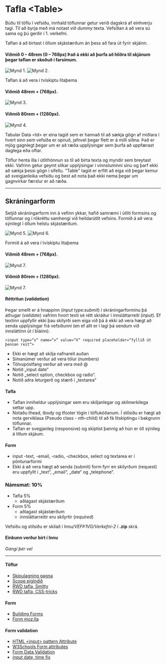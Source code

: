 # Tafla  &lt;Table> 

Búðu til töflu í vefsíðu, innhald töflunnar getur verið dagskrá af einhverju tagi. Til að byrja með má notast við _dummy_ texta. Vefsíðan á að vera sú sama og þú gerðir í 1. verkefni.

Taflan á að birtast í öllum skjástærðum án þess að fara út fyrir skjáinn.  

#### Viðmið 0 – 48rem (0 – 768px) Það á ekki að þurfa að hliðra til skjánum þegar taflan er skoðuð í farsímum.

![Mynd 1.](synidaemi/tafla-mobileD.jpg) ![Mynd 2.](synidaemi/tafla-mobileL.jpg)

Taflan á að vera í tvískiptu litaþema

#### Viðmið 48rem + (768px).

![Mynd 3.](synidaemi/tafla-ipad.jpg)

#### Viðmið 80rem + (1280px).

![Mynd 4.](synidaemi/tafla-laptop.jpg)



Tabular Data &lt;td> er eina tagið sem er hannað til að sækja gögn af miðlara í hvert sinn sem vefsíða er opnuð, jafnvel þegar flett er á milli síðna. Það er mjög gagnlegt þegar um er að ræða upplýsingar sem þurfa að uppfærast daglega eða oftar.

Töflur henta illa í útlithönnun ss til að birta texta og myndir sem breytast ekki. Vafrinn getur geymt slíkar upplýsingar í vinnsluminni sínu og þarf ekki að sækja þessi gögn í sífellu. "Table" tagið er erfitt að eiga við þegar kemur að sveigjanleika vefsíðu og best að nota það ekki nema þegar um gagnvirkar færslur er að ræða.  

---

## Skráningarform 

Setjið skráningarform inn á vefinn ykkar, hafið samræmi í útliti formsins og töflunnar og í rökréttu samhengi við heildarútlit vefsins.  Formið á að vera sýnilegt í öllum helstu skjástærðum. 
  
![Mynd 5.](synidaemi/form-mobileD.jpg) ![Mynd 6.](synidaemi/form-mobileL.jpg)

Formið á að vera í tvískiptu litaþema

#### Viðmið 48rem + (768px).

![Mynd 7.](synidaemi/form-ipad.jpg)

#### Viðmið 80rem + (1280px).

![Mynd 7.](synidaemi/form-laptop.jpg)

#### Réttritun (_validation_)
Þegar smellt er á hnappinn (_input type:submit_) í skráningarforminu þá athugar (_validate_) vafrinn hvort texti sé rétt skráður í innsláttarreiti (_input_). Ef textinn uppfyllir ekki þau skilyrði sem eiga við þá á ekki að vera hægt að senda upplýsingar frá vefsíðunni (en ef allt er í lagi þá sendum við innsláttinn út í bláinn). 

` <input type=“x“ name=“x“ value=“X“ required placeholder=“fyllið út þennan reit“> `

* Ekki er hægt að skilja nafnareit auðan 		
* Símanúmer verður að vera tölur (numbers)
* Tölvupóstfang verður að vera með @	      	
* Notið „input date“
* Notið „select option, checkbox og radio“. 	
* Notið aðra leturgerð og stærð í „textarea“

#### Tafla 

* Taflan inniheldur upplýsingar sem eru skiljanlegar og skilmerkilega settar upp.
* Notaðu thead, tbody og tfooter tögin í töflukóðanum. Í stílsíðu er hægt að nota gerviklasa (Pseudo class - nth-child) til að fá litskiptingu í bakgrunn töflunnar. 
* Taflan er svegjanleg (responsive) og skiptist þannig að hún er öll sýnileg
á litlum skjáum.

#### Form 
* input -text, -email, -radio, -checkbox, select og textarea er í pöntunarformi 
* Ekki á að vera hægt að senda (submit) form fyrr en skilyrðum (request)  eru uppfyllt í „text“, „email“, „date“ og „telephone“.

### Námsmat: 10%

* Tafla	5%
  * aðlagast skjástærðum
* Form	5%				
  * aðlagast skjástærðum
  * innsláttarreitir eru skilyrtir (_required_)	

Vefsíðu og stílsíðu er skilað í _Innu/VEFÞ1VG/Verkefni-2_ í **.zip** skrá. 

#### Einkunn verður birt í Innu

_Gangi þér vel_

---

#### Töflur 	

* [Skipulagning gagna](http://learn.shayhowe.com/html-css/organizing-data-with-tables/)
* [Scope eigindið](https://www.w3schools.com/tags/att_scope.asp)
* [RWD tafla, Smitty](http://allthingssmitty.com/2016/10/03/responsive-table-layout/)
* [RWD tafla, CSS-tricks](https://css-tricks.com/responsive-data-tables/)

#### Form

*   [Building Forms](http://learn.shayhowe.com/html-css/building-forms/)
*   [Form moz:lla](https://developer.mozilla.org/en-US/docs/Web/HTML/Element/form)

#### Form validation

* [HTML &lt;input> pattern Attribute](https://www.w3schools.com/tags/att_input_pattern.asp)
* [W3Schools Form attributes](http://www.w3schools.com/html/html_form_attributes.asp)
* [Form Data Validation](https://developer.mozilla.org/en-US/docs/Web/Guide/HTML/Forms/Data_form_validation)
* [input date, time fix](https://stackoverflow.com/questions/14946091/are-there-any-style-options-for-the-html5-date-picker?newreg=23b233a466f14c6e851d6e948e96d7ee)

